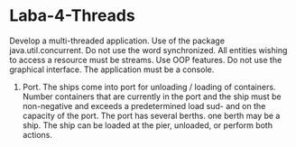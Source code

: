 # Laba-4-Threads

Develop a multi-threaded application.
Use of the package java.util.concurrent.
Do not use the word synchronized.
All entities wishing to access a resource must be streams.
Use OOP features.
Do not use the graphical interface. The application must be a console. 

1. Port. The ships come into port for unloading / loading of containers. Number
containers that are currently in the port and the ship must
be non-negative and exceeds a predetermined load sud-
and on the capacity of the port. The port has several berths. one
berth may be a ship. The ship can be loaded at the pier,
unloaded, or perform both actions.

